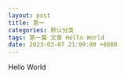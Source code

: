 ```yaml
---
layout: post
title: 第一
categories: 默认分类
tags: 第一篇 文章 Hello World
date: 2023-03-07 21:09:00 +0800
---
```


Hello World
